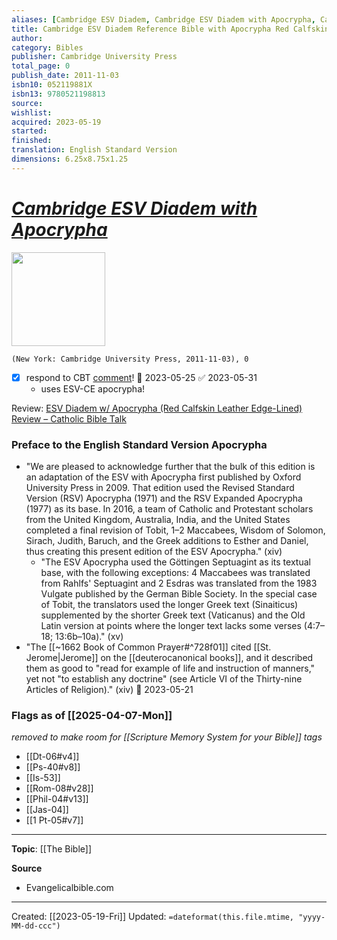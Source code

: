 ```yaml
---
aliases: [Cambridge ESV Diadem, Cambridge ESV Diadem with Apocrypha, Cambridge ESV Diadem Reference Bible with Apocrypha Red Calfskin]
title: Cambridge ESV Diadem Reference Bible with Apocrypha Red Calfskin
author: 
category: Bibles
publisher: Cambridge University Press
total_page: 0
publish_date: 2011-11-03
isbn10: 052119881X
isbn13: 9780521198813
source: 
wishlist: 
acquired: 2023-05-19
started: 
finished: 
translation: English Standard Version
dimensions: 6.25x8.75x1.25
---
```

# *[Cambridge ESV Diadem with Apocrypha](https://evangelicalbible.com/product/cambridge-esv-diadem-reference-bible-with-apocrypha-red-calfskin-leather-red-letter-text/)*

<img src="https://evangelicalbible.com/wp-content/uploads/2023/01/ESV-DIADEM-9781009087919A.jpg" width=150>

`(New York: Cambridge University Press, 2011-11-03), 0`


- [x] respond to CBT [comment](https://catholicbibletalk.com/2022/05/esv-diadem-w-apocrypha-red-calfskin-leather-edge-lined-review/)! 📅 2023-05-25 ✅ 2023-05-31
	- uses ESV-CE apocrypha! 

Review: [ESV Diadem w/ Apocrypha (Red Calfskin Leather Edge-Lined) Review – Catholic Bible Talk](https://catholicbibletalk.com/2022/05/esv-diadem-w-apocrypha-red-calfskin-leather-edge-lined-review/)

### Preface to the English Standard Version Apocrypha
- "We are pleased to acknowledge further that the bulk of this edition is an adaptation of the ESV with Apocrypha first published by Oxford University Press in 2009. That edition used the Revised Standard Version (RSV) Apocrypha (1971) and the RSV Expanded Apocrypha (1977) as its base. In 2016, a team of Catholic and Protestant scholars from the United Kingdom, Australia, India, and the United States completed a final revision of Tobit, 1–2 Maccabees, Wisdom of Solomon, Sirach, Judith, Baruch, and the Greek additions to Esther and Daniel, thus creating this present edition of the ESV Apocrypha." (xiv)
	- "The ESV Apocrypha used the Göttingen Septuagint as its textual base, with the following exceptions: 4 Maccabees was translated from Rahlfs' Septuagint and 2 Esdras was translated from the 1983 Vulgate published by the German Bible Society. In the special case of Tobit, the translators used the longer Greek text (Sinaiticus) supplemented by the shorter Greek text (Vaticanus) and the Old Latin version at points where the longer text lacks some verses (4:7–18; 13:6b–10a)." (xv)
- "The [[~1662 Book of Common Prayer#^728f01]] cited [[St. Jerome|Jerome]] on the [[deuterocanonical books]], and it described them as good to "read for example of life and instruction of manners," yet not "to establish any doctrine" (see Article VI of the Thirty-nine Articles of Religion)." (xiv) 📅 2023-05-21

### Flags as of [[2025-04-07-Mon]]
*removed to make room for [[Scripture Memory System for your Bible]] tags*
- [[Dt-06#v4]]
- [[Ps-40#v8]]
- [[Is-53]]
- [[Rom-08#v28]]
- [[Phil-04#v13]]
- [[Jas-04]]
- [[1 Pt-05#v7]]

--- 
**Topic**: [[The Bible]]

**Source**
- Evangelicalbible.com

---
Created: [[2023-05-19-Fri]]
Updated: `=dateformat(this.file.mtime, "yyyy-MM-dd-ccc")`
